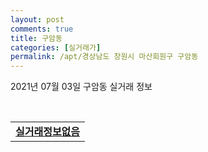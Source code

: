 ```yaml
---
layout: post
comments: true
title: 구암동
categories: [실거래가]
permalink: /apt/경상남도 창원시 마산회원구 구암동
---
```


2021년 07월 03일 구암동 실거래 정보

<script type="text/javascript">
  google.charts.load('current', {'packages':['corechart']});
  google.charts.setOnLoadCallback(drawChart);

  function drawChart() {
    var data = google.visualization.arrayToDataTable([['거래일', '매매', '전월세', '전매'], ['20-07', 10, 1, 0], ['20-08', 9, 12, 0], ['20-09', 9, 2, 0], ['20-10', 20, 7, 0], ['20-11', 18, 4, 0], ['20-12', 18, 8, 0], ['21-01', 8, 9, 0], ['21-02', 16, 9, 0], ['21-03', 17, 5, 0], ['21-04', 13, 2, 0], ['21-05', 16, 5, 0], ['21-06', 16, 4, 0]]);

    var options = {
      title: '최근 유형별 거래량 추이',
      legend: { position: 'bottom' }
    };

    var chart = new google.visualization.LineChart(document.getElementById('columnchart_material'));
    chart.draw(data, (options));
  }
</script>

<div id="columnchart_material" style="width: 95%; margin-left: -35px; display: block"></div>
<br>
<table>
  <tr>
    <td colspan="4" style="font-weight: bold;"><a href="https://search.naver.com/search.naver?query=구암동 실거래정보없음">실거래정보없음</a></td>
  </tr>
    
</table>
    